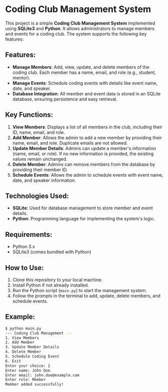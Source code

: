 # **Coding Club Management System**

This project is a simple **Coding Club Management System** implemented using **SQLite3** and **Python**. It allows administrators to manage members and events for a coding club. The system supports the following key features:

## Features:

- **Manage Members**: Add, view, update, and delete members of the coding club. Each member has a name, email, and role (e.g., student, mentor).
- **Manage Events**: Schedule coding events with details like event name, date, and speaker.
- **Database Integration**: All member and event data is stored in an SQLite database, ensuring persistence and easy retrieval.

## Key Functions:

1. **View Members**: Displays a list of all members in the club, including their ID, name, email, and role.
2. **Add Member**: Allows the admin to add a new member by providing their name, email, and role. Duplicate emails are not allowed.
3. **Update Member Details**: Admins can update a member's information (name, email, or role). If no new information is provided, the existing values remain unchanged.
4. **Delete Member**: Admins can remove members from the database by providing their member ID.
5. **Schedule Events**: Allows the admin to schedule events with event name, date, and speaker information.

## Technologies Used:

- **SQLite**: Used for database management to store member and event details.
- **Python**: Programming language for implementing the system's logic.

## Requirements:

- Python 3.x
- SQLite3 (comes bundled with Python)

## How to Use:

1. Clone this repository to your local machine.
2. Install Python if not already installed.
3. Run the Python script (`main.py`) to start the management system.
4. Follow the prompts in the terminal to add, update, delete members, and schedule events.

## Example:

```bash
$ python main.py
--- Coding Club Management ---
1. View Members
2. Add Member
3. Update Member Details
4. Delete Member
5. Schedule Coding Event
6. Exit
Enter your choice: 2
Enter name: John Doe
Enter email: john.doe@example.com
Enter role: Member
Member added successfully!


